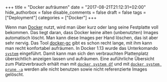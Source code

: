 +++
title = "Docker aufräumen"
date = "2017-08-21T21:12:31+02:00"
hide_authorbox = false
disable_comments = false
draft = false
tags = ["Deployment"]
categories = ["Docker"]
+++

Wenn man [Docker] nutzt, wird man über kurz oder lang seine Festplatte voll bekommen. Das liegt daran,
dass Docker keine alten (unbenutzten) Images automatisch löscht. Man kann diese Images per Hand löschen,
das ist aber sehr nervig. Das Tool [docker-gc] gibt es schon recht lange, mit ihm kann man recht konfortabel
aufräumen. In Docker 1.13 wurde das Unterkomando [`system`] eingeführt. Damit kann man sich den verbrauchten
Plattenplatz übersichtlich anzeigen lassen und aufräumen. Eine auführliche Übersicht zum Platzverbrauch
erhält man mit [`docker system df`] und mit [`docker system prune -a`] werden alle nicht benutzen sowie
nicht referenzierte Images gelöscht.


[Docker]: https://www.docker.com/what-docker
[docker-gc]: https://github.com/spotify/docker-gc
[`system`]: https://docs.docker.com/engine/reference/commandline/system/
[`docker system df`]: https://docs.docker.com/engine/reference/commandline/system_df/
[`docker system prune -a`]: https://docs.docker.com/engine/reference/commandline/system_prune/
